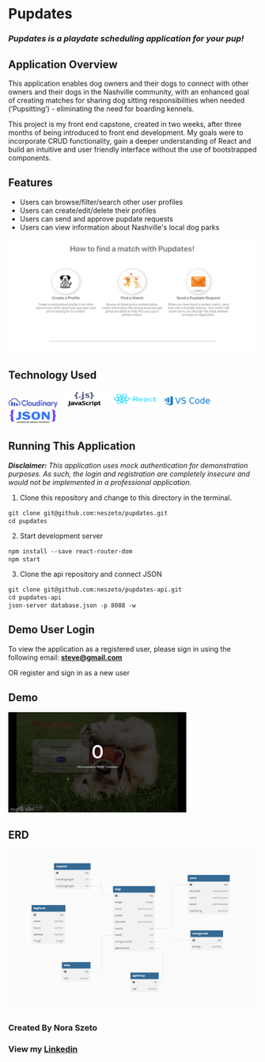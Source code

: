 
# Pupdates

### *Pupdates is a playdate scheduling application for your pup!*

## Application Overview
This application enables dog owners and their dogs to connect with other owners and their dogs in the Nashville community, with an enhanced goal of creating matches for sharing dog sitting responsibilities when needed (‘Pupsitting’) - eliminating the need for boarding kennels.

This project is my front end capstone, created in two weeks, after three months of being introduced to front end development. My goals were to incorporate CRUD functionality, gain a deeper understanding of React and build an intuitive and user friendly interface without the use of bootstrapped components. 

## Features
* Users can browse/filter/search other user profiles
* Users can create/edit/delete their profiles
* Users can send and approve pupdate requests
* Users can view information about Nashville's local dog parks

<img src="./README_images/instructional.png" />

## Technology Used
<img src="./README_images/cloudinary_logo_blue_0720.png" width="100px" />
<img src="./README_images/JavaScript.png" width="100px" height="35px"/>
<img src="./README_images/react.png" width="100px"height="35px"/>
<img src="./README_images/VSCode.png" width="100px"/>
<img src="./README_images/JSON.png" width="100px" height="30px"/>

## Running This Application

***Disclaimer:** This application uses mock authentication for demonstration purposes. As such, the login and registration are completely insecure and would not be implemented in a professional application.*

1.  Clone this repository and change to this directory in the terminal.
```
git clone git@github.com:neszeto/pupdates.git
cd pupdates
```
2. Start development server
```
npm install --save react-router-dom
npm start
```

3. Clone the api repository and connect JSON
```
git clone git@github.com:neszeto/pupdates-api.git
cd pupdates-api
json-server database.json -p 8088 -w
```

## Demo User Login
To view the application as a registered user, please sign in using the following email: **steve@gmail.com**

OR register and sign in as a new user 

## Demo
<a href="https://www.loom.com/share/1562df223d744ff09c7c28a156e7f367">![Demo](./README_images/demo.gif)</a>

## ERD
<img src="./README_images/ERD.png" />

### Created By Nora Szeto 
### View my <a href="https://www.linkedin.com/in/nora-szeto/" target="_blank">Linkedin</a>

